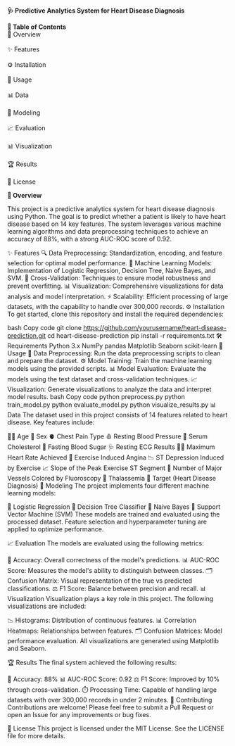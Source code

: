 **🩺 Predictive Analytics System for Heart Disease Diagnosis**

**📌 Table of Contents**
<br>📖 Overview</br>
<br>✨ Features</br>
<br>⚙️ Installation</br>
<br>🚀 Usage</br>
<br>📊 Data</br>
<br>🧠 Modeling</br>
<br>📈 Evaluation</br>
<br>📊 Visualization</br>
<br>🏆 Results</br>
<br>📜 License</br>


**📖 Overview**

This project is a predictive analytics system for heart disease diagnosis using Python. The goal is to predict whether a patient is likely to have heart disease based on 14 key features. The system leverages various machine learning algorithms and data preprocessing techniques to achieve an accuracy of 88%, with a strong AUC-ROC score of 0.92.

✨ Features
🔍 Data Preprocessing: Standardization, encoding, and feature selection for optimal model performance.
🤖 Machine Learning Models: Implementation of Logistic Regression, Decision Tree, Naive Bayes, and SVM.
🔧 Cross-Validation: Techniques to ensure model robustness and prevent overfitting.
📊 Visualization: Comprehensive visualizations for data analysis and model interpretation.
⚡ Scalability: Efficient processing of large datasets, with the capability to handle over 300,000 records.
⚙️ Installation
To get started, clone this repository and install the required dependencies:

bash
Copy code
git clone https://github.com/yourusername/heart-disease-prediction.git
cd heart-disease-prediction
pip install -r requirements.txt
🛠️ Requirements
Python 3.x
NumPy
pandas
Matplotlib
Seaborn
scikit-learn
🚀 Usage
📂 Data Preprocessing: Run the data preprocessing scripts to clean and prepare the dataset.
⚙️ Model Training: Train the machine learning models using the provided scripts.
📊 Model Evaluation: Evaluate the models using the test dataset and cross-validation techniques.
📈 Visualization: Generate visualizations to analyze the data and interpret model results.
bash
Copy code
python preprocess.py
python train_model.py
python evaluate_model.py
python visualize_results.py
📊 Data
The dataset used in this project consists of 14 features related to heart disease. Key features include:

🧑‍💼 Age
🚻 Sex
🫀 Chest Pain Type
🩸 Resting Blood Pressure
🧪 Serum Cholesterol
🧪 Fasting Blood Sugar
🩺 Resting ECG Results
🏃‍♂️ Maximum Heart Rate Achieved
🦵 Exercise Induced Angina
📉 ST Depression Induced by Exercise
📈 Slope of the Peak Exercise ST Segment
🔬 Number of Major Vessels Colored by Fluoroscopy
🧬 Thalassemia
🎯 Target (Heart Disease Diagnosis)
🧠 Modeling
The project implements four different machine learning models:

🤖 Logistic Regression
🌳 Decision Tree Classifier
🧠 Naive Bayes
🧪 Support Vector Machine (SVM)
These models are trained and evaluated using the processed dataset. Feature selection and hyperparameter tuning are applied to optimize performance.

📈 Evaluation
The models are evaluated using the following metrics:

🎯 Accuracy: Overall correctness of the model's predictions.
📊 AUC-ROC Score: Measures the model's ability to distinguish between classes.
🗂️ Confusion Matrix: Visual representation of the true vs predicted classifications.
⚖️ F1 Score: Balance between precision and recall.
📊 Visualization
Visualization plays a key role in this project. The following visualizations are included:

📉 Histograms: Distribution of continuous features.
📊 Correlation Heatmaps: Relationships between features.
🗂️ Confusion Matrices: Model performance evaluation.
All visualizations are generated using Matplotlib and Seaborn.

🏆 Results
The final system achieved the following results:

🎯 Accuracy: 88%
📊 AUC-ROC Score: 0.92
⚖️ F1 Score: Improved by 10% through cross-validation.
⏱️ Processing Time: Capable of handling large datasets with over 300,000 records in under 2 minutes.
🤝 Contributing
Contributions are welcome! Please feel free to submit a Pull Request or open an Issue for any improvements or bug fixes.

📜 License
This project is licensed under the MIT License. See the LICENSE file for more details.
